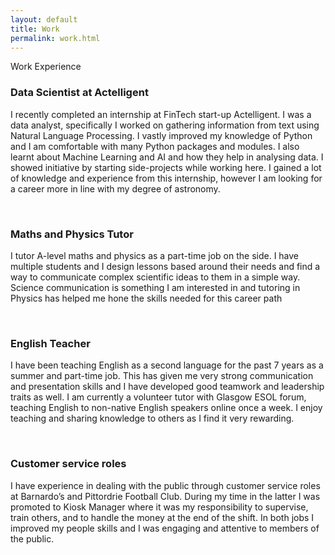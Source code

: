 ```yaml
---
layout: default
title: Work
permalink: work.html
---
```

<!-- <link href="../css/work.css" rel="stylesheet" type="text/css"> -->

<!-- WORK Experience-->

<div class="section-wrapper">
    <section class="section work" id="work">
      <div id="work-text">
        <div class="section-heading">Work Experience</div>
        <h3 class="paragraph-text justify-text"> Data Scientist at Actelligent</h3>
  <p class="paragraph-text justify-text">  I recently completed an internship at FinTech start-up Actelligent. I was a data analyst, 
    specifically I worked on gathering information from text using Natural Language Processing. I vastly improved my
    knowledge of Python and I am comfortable with many Python packages and modules. I also learnt about Machine Learning
    and AI and how they help in analysing data. I showed initiative by starting side-projects while working here.
    I gained a lot of knowledge and experience from this internship, however I am looking for a career more in line with
    my degree of astronomy.
  </p>
  <br>

  <h3 class="paragraph-text justify-text"> Maths and Physics Tutor</h3>
  <p class="paragraph-text justify-text">I tutor A-level maths and physics as a part-time job on the side. I have
    multiple students and I design lessons based around their needs and
    find a way to communicate complex scientific ideas to them in a simple
    way. Science communication is something I am interested in and tutoring in Physics has helped me hone the skills needed for this career path</p>

  <br>
  <h3 class="paragraph-text justify-text"> English Teacher</h3>
  <p class="paragraph-text justify-text">I have been teaching English as a second language for the past 7 years as a summer and part-time job. This has given me very strong 
    communication and presentation skills and I have developed good teamwork and leadership traits as well. I am currently a volunteer tutor with Glasgow ESOL
    forum, teaching English to non-native English speakers online once a
    week. I enjoy teaching and sharing 
    knowledge to others as I find it very rewarding.
  </p>
  <br>

  <h3 class="paragraph-text justify-text"> Customer service roles </h3>
  <p class="paragraph-text justify-text">I have experience in dealing with the public through customer service roles at Barnardo’s and Pittordrie Football Club. During my time 
    in the latter I was promoted to Kiosk Manager where it was my responsibility to supervise, train others, and to handle the money at the 
    end of the shift. In both jobs I improved my people skills and I was engaging and attentive to members of the public. 
  </p>
  
</div>